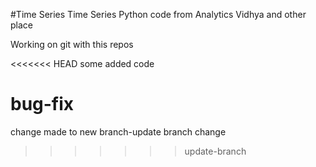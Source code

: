 #Time Series
Time Series Python code from Analytics Vidhya and other place

Working on git with this repos

<<<<<<< HEAD
some added code

bug-fix
=======
change made to new branch-update branch change
>>>>>>> update-branch
